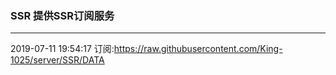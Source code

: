 ### SSR 提供SSR订阅服务
---
2019-07-11 19:54:17 订阅:https://raw.githubusercontent.com/King-1025/server/SSR/DATA
